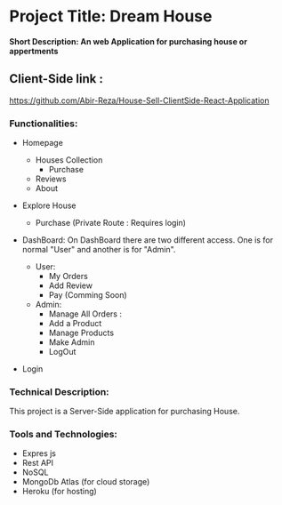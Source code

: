 # Project Title: Dream House
#### Short Description: An web Application for purchasing house or appertments


## Client-Side link : 
https://github.com/Abir-Reza/House-Sell-ClientSide-React-Application


### Functionalities: 
* Homepage
  * Houses Collection
    * Purchase
  * Reviews
  * About
* Explore House
  * Purchase (Private Route : Requires login)   
* DashBoard:
  On DashBoard there are two different access. One is for normal "User" and another is for "Admin".
  * User:
    * My Orders
    * Add Review
    * Pay (Comming Soon)
  * Admin:
    * Manage All Orders :
    * Add a Product
    * Manage Products 
    * Make Admin
    * LogOut


* Login

### Technical Description: 
This project is a Server-Side application for purchasing House.   
### Tools and Technologies: 
* Expres js
* Rest API
* NoSQL
* MongoDb Atlas (for cloud storage)
* Heroku (for hosting)




